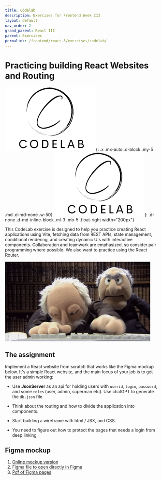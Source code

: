 ```yaml
---
title: Codelab 
description: Exercises for Frontend Week III
layout: default
nav_order: 2
grand_parent: React III
parent: Exercises
permalink: /frontend/react-3/exercises/codelab/
---
```


# Practicing building React Websites and Routing

![Codelab](./images/codelab.png){: .x .mx-auto .d-block .my-5 .md .d-md-none .w-50}
![Codelab](./images/codelab.png){: .d-none .d-md-inline-block .ml-3 .mb-5 .float-right width="200px"}

This CodeLab exercise is designed to help you practice creating React applications using Vite, fetching data from REST APIs, state management, conditional rendering, and creating dynamic UIs with interactive components. Collaboration and teamwork are emphasized, so consider pair programming where possible. We also want to practice using the React Router.

![codelab_school_exercise](../../../deepdive-1/exercises/images/pairprogramming.gif)  

## The assignment

Implement a React website from scratch that works like the Figma mockup below.
It's a simple React website, and the main focus of your job is to get the user admin working:

- Use **JsonServer** as an api for holding users with `userid`, `login`, `password`, and some `roles` (user, admin, superman etc). Use chatGPT to generate the `db.json` file.

- Think about the routing and how to divide the application into components.
- Start building a wireframe with html / JSX, and CSS.
- You need to figure out how to protect the pages that needs a login from deep linking

## Figma mockup

1. [Online mockup version](https://www.figma.com/proto/azlsprXp9ltmTvGTT2mNvL/UserAdmin?node-id=0-1&t=2nJiqCVeF3JntB0z-1)
2. [Figma file to open directly in Figma](../docs/bornholmertours.fig)
3. [Pdf of Figma pages](../docs/bornholmertours.pdf)

